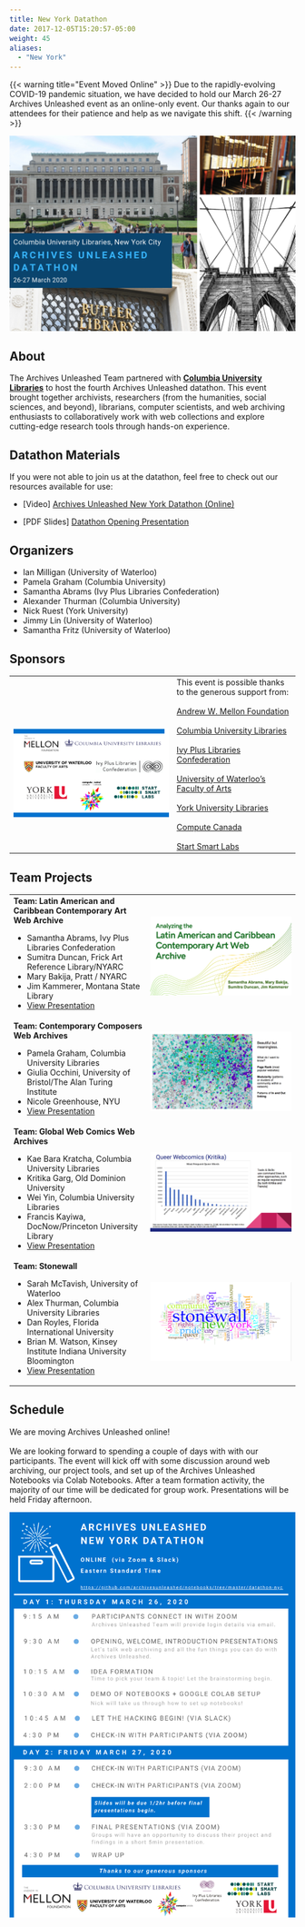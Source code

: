 ```yaml
---
title: New York Datathon
date: 2017-12-05T15:20:57-05:00
weight: 45
aliases:
  - "New York"
---
```


{{< warning title="Event Moved Online" >}}
Due to the rapidly-evolving COVID-19 pandemic situation, we have decided to hold our March 26-27 Archives Unleashed event as an online-only event. Our thanks again to our attendees for their patience and help as we navigate this shift.
{{< /warning >}}

![New York Skyline](/images/ny-save.png)

## **About**

The Archives Unleashed Team partnered with <a href="https://library.columbia.edu">**Columbia University Libraries**</a> to host the fourth Archives Unleashed datathon. This event brought together archivists, researchers (from the humanities, social sciences, and beyond), librarians, computer scientists, and web archiving enthusiasts to collaboratively work with web collections and explore cutting-edge research tools through hands-on experience.

## Datathon Materials

If you were not able to join us at the datathon, feel free to check out our resources available for use: 

* [Video] [Archives Unleashed New York Datathon (Online)](https://youtu.be/Io6RvhqHfe4)

* [PDF Slides] <a href="/images/AU-NY-IntroSlides-reduced.pdf">Datathon Opening Presentation</a></li>




## **Organizers**

* Ian Milligan (University of Waterloo)
* Pamela Graham (Columbia University)
* Samantha Abrams (Ivy Plus Libraries Confederation)
* Alexander Thurman (Columbia University)
* Nick Ruest (York University) 
* Jimmy Lin (University of Waterloo)
* Samantha Fritz (University of Waterloo)

## **Sponsors**

|                                             |                             |
|----------------------------------------------|-----------------------------|
| <br><br>![Sponsor Logos](/images/ny-sponsorslist.png) | This event is possible thanks to the generous support from: <br><br><a href="https://mellon.org"> Andrew W. Mellon Foundation </a> <br><br><a href="https://library.columbia.edu">Columbia University Libraries</a><br><br><a href="https://library.columbia.edu/collections/web-archives/Ivy_Plus_Libraries.html">Ivy Plus Libraries Confederation</a><br><br><a href="https://library.gwu.edu"> University of Waterloo’s Faculty of Arts </a><br><br><a href="http://www.yorku.ca"> York University Libraries </a><br><br><a href="https://www.computecanada.ca"> Compute Canada</a><br><br><a href="http://www.startsmartlabs.com"> Start Smart Labs</a> |

## Team Projects

<table>
  <tr>
    <td><b>Team: Latin American and Caribbean Contemporary Art Web Archive</b>
      <ul>
        <li>Samantha Abrams, Ivy Plus Libraries Confederation</li>
        <li>Sumitra Duncan, Frick Art Reference Library/NYARC</li>
        <li>Mary Bakija, Pratt / NYARC</li>
        <li>Jim Kammerer, Montana State Library</li>
        <li><a href="/images/NY-project-artWA.pdf">View Presentation</a></li>
      </ul>
    <td><img src="/images/NY-project-artWA.png"></td>
  </tr>
  <tr>
    <td><b>Team: Contemporary Composers Web Archives</a></b>
      <ul>
        <li>Pamela Graham, Columbia University Libraries</li>
        <li>Giulia Occhini, University of Bristol/The Alan Turing Institute</li>
        <li>Nicole Greenhouse, NYU</li>
        <li><a href="/images/NY-project-composers.pdf">View Presentation</a></li>
      </ul>
    <td><img src="/images/NY-project-Composers.png"></td>
  </tr>
  <tr>
    <td><b>Team: Global Web Comics Web Archives</b>
      <ul>
        <li>Kae Bara Kratcha, Columbia University Libraries</li>
        <li>Kritika Garg, Old Dominion University</li>
        <li>Wei Yin, Columbia University Libraries</li>
        <li>Francis Kayiwa, DocNow/Princeton University Library</li>
        <li><a href="/images/NY-project-webcomics.pdf">View Presentation</a></li>
      </ul>
    <td><img src="/images/NY-project-webcomic.png"></td>
  </tr>
 <tr>
    <td><b>Team: Stonewall</b>
      <ul>
        <li>Sarah McTavish, University of Waterloo</li>
        <li>Alex Thurman, Columbia University Libraries</li>
        <li>Dan Royles, Florida International University</li>
        <li>Brian M. Watson, Kinsey Institute Indiana University Bloomington</li>
        <li><a href="/images/NY-project-stonewall.pdf">View Presentation</a></li>
      </ul>
    <td><img src="/images/NY-project-stonewall.png"></td>
 </tr>
 </tr>
</table>

## **Schedule**

We are moving Archives Unleashed online! <br><br>We are looking forward to spending a couple of days with with our participants. The event will kick off with some discussion around  web archiving, our project tools, and set up of the Archives Unleashed Notebooks via Colab Notebooks. After a team formation activity, the majority of our time will be dedicated for group work. Presentations will be held Friday afternoon.

<a href="/images/AUT-NY-Schedule.png"><img src="/images/AUT-NY-Schedule.png"></a>

<!---
Datathon Page Outline:

## About
## Organizers
## Sponsors
** Important Dates**
## Call for Participation
## Sumbissions
## Travel Grants
## Venu
## (location name)
## Travel to (destination)
## Schedule
## Team Projects

_________________________________________________________________________________


## Call for Participation

![New York Datathon Call for Participation](/images/NYCFPDeadlineExtension.png)

**IMPORTANT DATES**

|        Date       |         Location         |
|:-----------------:|:------------------------:|
| ~~16 September 2019~~ | ~~Call for Participation~~|
| ~~16 October 2019~~ | ~~Second Call for Participation~~|
| ~~5 November 2019~~ | ~~**Extension** Submissions Due~~ |
| 12 November 2019| Applicants notified |

## Submissions

Thank you for your interest in the Archives Unleashed Datathon, submissions for the March 26-27 New York Datathon are now closed.

Those interested in participating should submit the following to the Archives Unleashed Team (<a href="mailto:sam.fritz@archivesunleashed.org">sam.fritz@archivesunleashed.org</a>) by **midnight Eastern Standard Time** on **5 November 2019**:

* a 250-word expression of interest;
* a short one-page CV; and
* Indication of need for financial assistance to travel to event (if applicable)

This expression of interest should address your background and interests in web archiving, and what you would hope to get out of working with tools and web archive data at scale.


However, you may want to check out:

* **Montreal Datathon, 14-15 May 2020**. Call for Participation is **open** until **1 Dec 2019 @ midnight (EST)**. This event directly follows the IIPC [Web Archiving Conference](http://netpreserve.org/ga2020/). Please visit the **[Montreal datathon](http://netpreserve.org/ga2020/datathon/)** event page for submission details.


## **Venue**

Columbia University | Butler Library | 535 West 114th St., New York, NY 10027, USA

<iframe src="https://www.google.com/maps/embed?pb=!1m18!1m12!1m3!1d6039.96275808335!2d-73.96541404909422!3d40.8064029792134!2m3!1f0!2f0!3f0!3m2!1i1024!2i768!4f13.1!3m3!1m2!1s0x89c2f63c31da1355%3A0xf11ddb8a69ec829b!2sButler%20Library!5e0!3m2!1sen!2sca!4v1567542633671!5m2!1sen!2sca" width="900" height="380" frameborder="0" style="border:0;" allowfullscreen=""></iframe>

## Butler Library 

The Butler Library is located at the south end of the Morningside campus. The only public entrance is available through the campus side. [General directions] (https://library.columbia.edu/libraries/butler/directions.html) to the Butler Library are provided by Columbia University Libraries. The closest transit stops include  subway station (#1) or bus stop (M104, M4, M60).

Once you arrive at the Butler Library, you will need to check-in at the Library Information Office with a piece of ID, which is just inside the entrance, and then you can head to Room 203<img src="/images/butler-floorplan.png"></a>.

## **Schedule**

Coming Soon! 

For reference, the datathon event will run:

| **Thursday March 26** | **Friday March 27**     |
|-----------------------|--------------------------|
| 9am - 4:30/5pm        | 9am - 4:30pm             |
| Doors open at 8:30am. | We may wrap up a bit sooner depending <br>on the number of groups we have. |

## **Travel to New York**

The Archives Unleashed team has put together some information and resources to help with your travel plans.

![Accommodations](/images/accommodations.png)

There are many choices for accommodations in the NY area! We encourage all of our out-of-town participants to check out the [MTA - New York City Transit Map](http://www.mta.info/nyct) to help spot areas close to campus and transit lines. The Butler Library is located near Columbia's main gate at W. 116th St and Broadway.

Staying in New York City doesn’t have to break the bank, which is why we like using some of the following aggregators to compare hotel rates:

* [Airbnb](https://www.airbnb.ca)
* [Kayak](https://www.ca.kayak.com)
* [Expedia](https://www.expedia.ca)
* [Trivago](https://www.trivago.ca)
* [Travelocity](https://www.travelocity.ca)

![Airports](/images/airports.png)

For guests flying into New York, there are three main airports with several options for reaching downtown.

| Airport                                     | Distance to Columbia University |                                      Notes                                     |
|---------------------------------------------|:-------------------------------:|:------------------------------------------------------------------------------:|
| [John F. Kennedy International Airport (JFK)](https://www.jfkairport.com) |            ~ 17 Miles           | Located in Queens and primarily handles international flights                  |
| [LaGuardia Airport (LGA)](https://www.laguardiaairport.com)                     |            ~ 8 Miles            | Located in Queens and mainly handles domestic flights                          |
| [Newark International Airport (EWR)](https://www.newarkairport.com)         |            ~ 20 Miles           | Newark, in Newark, New Jersey, handles both domestic and international flights | 


There are several options for getting to the downtown core from each airport, including by subway, bus, taxi, and shared vehicle.

* **[JFK Airport Transportation](https://www.jfkairport.com/to-from-airport/public-transportation)**
  * [AirTrain](https://www.jfkairport.com/to-from-airport/air-train) - provides transportation around the airport and to subway and LIRR connections.
  * [Public Transportation](https://www.jfkairport.com/to-from-airport/public-transportation) - The AirTrain links all passenger terminals with NYC’s Subway. AirTrain fares are separate from Subway, but can both be paid using the MetroCard. Detailed transportation options to Manhattan can be found [here](https://www.jfkairport.com/to-from-airport/public-transportation); fares start at $2.75USD.
  * [Taxi](https://www.jfkairport.com/to-from-airport/taxi-car-and-van-service) - stands are located outside each terminal. Taxis at JFK Airport charge a flat fare of $52 for trips between the airport and Manhattan (tolls and tips not included). Be sure to check out taxi tips provided on the [JFK webpage](https://www.jfkairport.com/to-from-airport/taxi-car-and-van-service).
  * [Car, Van and Scheduled Bus Service ](https://www.jfkairport.com/to-from-airport/taxi-car-and-van-service) - Reservations can be made at the Port Authority Welcome Center located on the Arrivals level of each terminal. Individual car rentals are also available.

* **[LaGuardia Airport Transportation](https://www.laguardiaairport.com/to-from-airport/public-transportation)**
  * [Metropolitan Transportation Authority (MTA)](https://www.laguardiaairport.com/to-from-airport/public-transportation) - buses and connection to the subway for service between LaGuardia Airport, Manhattan, Queens and beyond. A one-way trip on MTA buses or subways costs $2.75USD. MetroCards can be purchased at MetroCard vending machines throughout Airport terminals.
  * Metered [taxi service](https://www.laguardiaairport.com/to-from-airport/by-taxi) is available at all LaGuardia Airport terminal buildings.
  * [Car or Shared ride service](https://www.laguardiaairport.com/to-from-airport/car-service-and-shared-rides) - reservation for a private car or various shared ride service can be made through the Welcome Center located on the arrivals level of each terminal.

* **[Newark Airport Transportation](https://www.newarkairport.com/to-from-airport/airport-directions)**
  * [AirTrain](https://www.newarkairport.com/to-from-airport/air-train) - provides transportation to, from, and around Newark Liberty International Airport, and can connect you to NJ Transit.
  * [Public Transportation](https://www.newarkairport.com/to-from-airport/public-transportation) - There are several options both to and from Newark via public transportation.
  * [Taxi](https://www.newarkairport.com/to-from-airport/taxi-car-and-van-service) - To use ground transportation, vists the Port Authority Welcome Center located in the arrivals area of each terminal. Rates will depend on drop off location; fare to New York City/Manhattan area ranges from $50-70USD, not including tolls or tips.
  * [Car, Van and Scheduled Bus Service ](https://www.newarkairport.com/to-from-airport/taxi-car-and-van-service) - Reservations can also be made directly at the Port Authority Welcome Center located on the Arrivals level of each terminal. A number of options are available.


![Downtown Transit](/images/transit.png)

While you are in New York there are a few ways to get around, but ultimately it will depend on how close you are to the University. The Butler Library is located at the south end of the Morningside campus (near Columbia's main gate at W. 116th St and Broadway) and is easily accessible by public transportation or by foot from most areas of downtown New York.

* **Public Transport**
  * MTA Subways and Buses - Pay-per-ride MetroCard, a single subway or local bus ride costs $2.75USD for standard buses, and $6.50USD for express buses. Fares can be paid in cash or by[MetroCard](http://web.mta.info/metrocard/). You can purchase MetroCard at all subway stations, at the Station Booth or at MetroCard Vending Machines. You will need to put a minimum value of $5.50 on the card, not including the card fee ($1).

* **Rideshare Apps** - - [Uber](https://www.uber.com/global/en/cities/new-york/) and [Lyft](https://www.lyft.com/rider/cities/new-york-city-ny) are available in New York City, NY. You can download the apps and book a ride easily.

* **Taxis** - Want to ride in the iconic Yellow Taxi? Fun fact, these yellow taxis are the only vehicles that are allowed to pick passengers up in response to a street hail across the entire city [Cite 1](https://www.findingtheuniverse.com/how-to-get-around-new-york-city-a-guide-to-nyc-transport-options/).

![Attractions](/images/attractions.png)

For those adventurers who’d like to check out New York attractions, you may want to check out the [Official Visitor's Guide to New York City](https://www.nycgo.com). Some of our favourite spots to visit include:

* [Empire State Building Observatory](https://www.esbnyc.com) - check out the stunning 360 degree view of the city from a building that has its own zip code!
* [Statue of Liberty](https://www.nps.gov/stli/index.htm) - this iconic statue was a gift from the French in 1886 as a symbol of freedom and democracy. Visitors can tour the pedestal or crown!
* [Times Square](https://www.timessquarenyc.org) - there's never a dull moment when you visit what has been referred to as "The Crossroads of the World".
* [Central Park](http://www.centralparknyc.org) - this urban park covers 843 acres and includes various landscapes (geological, wooded areas and watercourses), landmarks, sculptures, exhibits, recreational facilities, and is home to over 571 species. 
* [The Met](https://www.metmuseum.org) - Visit the largest art museum in the world, home to over two million works.
* [Rockefeller Center](https://www.rockefellercenter.com) - this urban complex stretch over 22 acres, was constructed during the Depression Era and is home to several landmark buildings including Radio City and original Art Deco structures.
* [Yankee Stadium](https://www.mlb.com/yankees/ballpark) - catch a game or tour!
* [Brooklyn Bridge](https://www1.nyc.gov/html/dot/html/infrastructure/brooklyn-bridge.shtml) - you can view, walk [tips](https://freetoursbyfoot.com/walking-the-brooklyn-bridge/), or cycle this beautiful 136 year old landmark.
* [Staten Island Ferry](https://www.siferry.com) - enjoy a beautiful ride along the New York Harbour.


## Schedule

We are looking forward to spending a couple of days with with our participants. We will be kicking off the event with some discussion around the project and set up of the Archives Unleashed Toolkit. After that it's full steam ahead with team project work. A light breakfast and lunch will be provided on both days, and there will be plently of coffee and tea throughout the event!

Please click the image below to check out the <a href="/images/washington-schedule.pdf">full New York Datathon schedule!</a>

|               |                  |
|:-----------------:|:------------------------:|
| <a href="/images/washington-schedule.pdf"><img src="/images/washington-day1.png"></a> | <a href="/images/washington-schedule.pdf"><img src="/images/washington-day2.png" ></a>

|                                       |                                       |
|---------------------------------------|---------------------------------------|
|**PHOTOGRAPHY** <br><br> ![Camera logo](/images/ny-camera100.png)| While not many photographs are taken at the event (especially with all the fantastic collaboration), but we ask that everyone be mindful of fellow attendees’ wishes. We ask that everyone make an effort to not photograph attendees who have a red dot sticker on their name badge. <br><br>If there are any questions or concerns, please don’t hesitate to reach out to any member of the Archives Unleashed team. |
|**NUT ALLERGY** <br><br> ![No Nuts logo](/images/ny-nonuts100.png)| <br><br>Please be aware that we have a **severe nut allergy** among our group. To help ensure the comfort and safety of all our guests, we ask that participants refrain from bringing any nut products (snacks, hand creams, etc.). |


## Team Projects

<table>
  <tr>
    <td><b>Team: #metoo Group 1</b>
      <ul>
        <li>Angela Woodall, Columbia University</li>
        <li>Jane Kelly, Schlesinger Library, Radcliffe Institute, Harvard University</li>
        <li>Michael Nashed, Bibliotheca Alexandria</li>
        <li>Sarah McTavish, University of Waterloo</li>
        <li><a href="/images/Washington-Group-metoo-1.pdf">View Presentation</a></li>
      </ul>
    <td><img src="/images/Washington-Pic-metoo1.png"></td>
  </tr>
  <tr>
    <td><b>Team: #metoo Group 2</a></b>
      <ul>
        <li>Yoo Young Lee, University of Ottawa</li>
        <li>Christie Moffatt, National Library of Medicine</li>
        <li>Anna St.Onge, York University Libraries</li>
        <li><a href="/images/Washington-Group-metoo-2.pdf">View Presentation</a></li>
      </ul>
    <td><img src="/images/Washington-Pic-metoo2.png"></td>
  </tr>
  <tr>
    <td><b>Team: DC Punk Media Unleashed</b>
      <ul>
        <li>Grace Thomas, Library of Congress</li>
        <li>James Jacobs, Stanford University</li>
        <li>Laura Wrubel, George Washington University</li>
        <li>Oliver Kiechle, Heinrich-Heine-University Duesseldorf</li>
        <li><a href="/images/Washington-Group-DCPunkMediaUnleashed.pdf">View Presentation</a></li>
      </ul>
    <td><img src="/images/Washington-Pic-DCPunk.png"></td>
  </tr>
 <tr>
    <td><b>Team: Kompromat</b>
      <ul>
        <li>Ed Summers, University of Maryland</li>
        <li>Gregory Wiedeman, University at Albany, SUNY</li>
        <li>Helena Byrne, British Library</li>
        <li>Shawn Walker, Arizona State University</li>
        <li><a href="/images/Washington-Group-Kompromat.pdf">View Presentation</a></li>
      </ul>
    <td><img src="/images/Washington-Pic-Kompromat.png"></td>
 </tr>
 <tr>
    <td><b>Team: Psyarchives</b>
      <ul>
        <li>Ryan Deschamps, University of Waterloo</li>
        <li>Mario Nakazawa, Berea College</li>
        <li><a href="/images/Washington-Group-Psyarchives.pdf">View Presentation</a></li>
      </ul>
    <td><img src="/images/Washington-Pic-Psyarchives.png"></td>
 </tr>
 <tr>
    <td><b>Team: Punkavists</b>
      <ul>
        <li>Chase Dooley, Library of Congress</li>
        <li>Roger Gillis, Dalhousie University</li>
        <li>Rachel Trent, George Washington University</li>
        <li>Jennifer Weintraub, Schlesinger Library, Radcliffe Institute, Harvard University</li>
        <li><a href="/images/Washington-Group-Punkavists.pdf">View Presentation</a></li>
      </ul>
    <td><img src="/images/Washington-Pic-Punkavists.png"></td>
 </tr>
</table>
-->
